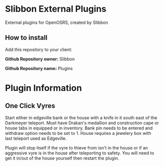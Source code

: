 # Slibbon External Plugins
External plugins for OpenOSRS, created by Slibbon

## How to install
Add this repository to your client:

**Github Repository owner:** Slibbon

**Github Repository name:** Plugins

# Plugin Information

## One Click Vyres
Start either in edgeville bank or the house with a knife in it south east of the Darkmeyer teleport. Must have Drakan's medallion and construction cape or house tabs in equipped or in inventory. Bank pin needs to be entered and withdraw option needs to be set to 1. House requires a jewelery box with last teleport used as Edgeville.

Plugin will stop itself if the vyre to thieve from isn't in the house or if an aggressive vyre is in the house after teleporting to safety. You will need to get it in/out of the house yourself then restart the plugin.
